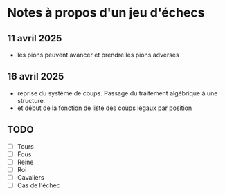 # Notes à propos d'un jeu d'échecs

## 11 avril 2025

- les pions peuvent avancer et prendre les pions adverses

## 16 avril 2025

- reprise du système de coups. Passage du traitement algébrique à une structure.
- et début de la fonction de liste des coups légaux par position

## TODO
- [ ] Tours
- [ ] Fous
- [ ] Reine
- [ ] Roi
- [ ] Cavaliers
- [ ] Cas de l'échec
